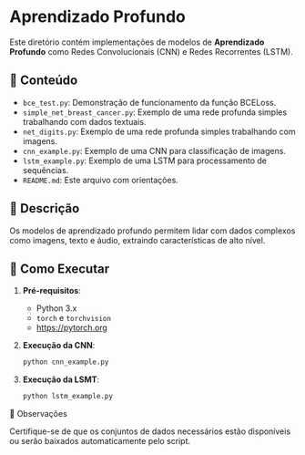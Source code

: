 # Aprendizado Profundo

Este diretório contém implementações de modelos de **Aprendizado Profundo** como Redes Convolucionais (CNN) e Redes Recorrentes (LSTM).

## 📂 Conteúdo

- `bce_test.py`: Demonstração de funcionamento da função BCELoss.
- `simple_net_breast_cancer.py`: Exemplo de uma rede profunda simples trabalhando com dados textuais. 
- `net_digits.py`: Exemplo de uma rede profunda simples trabalhando com imagens.
- `cnn_example.py`: Exemplo de uma CNN para classificação de imagens.
- `lstm_example.py`: Exemplo de uma LSTM para processamento de sequências.
- `README.md`: Este arquivo com orientações.

## 📖 Descrição

Os modelos de aprendizado profundo permitem lidar com dados complexos como imagens, texto e áudio, extraindo características de alto nível.

## 🚀 Como Executar

1. **Pré-requisitos**:

   - Python 3.x
   - `torch` e `torchvision`
   - https://pytorch.org

2. **Execução da CNN**:

   ```bash
   python cnn_example.py
   ```

3. **Execução da LSMT**:

   ```bash
   python lstm_example.py
   ```

🧪 Observações

Certifique-se de que os conjuntos de dados necessários estão disponíveis ou serão baixados automaticamente pelo script.